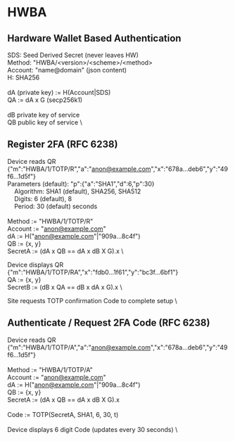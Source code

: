 # HWBA
## Hardware Wallet Based Authentication

SDS: Seed Derived Secret (never leaves HW) \
Method: "HWBA/\<version\>/\<scheme\>/\<method\> \
Account: "name@domain" (json content) \
H: SHA256 \
\
dA (private key) := H(Account|SDS) \
QA := dA x G (secp256k1) \
\
dB private key of service \
QB public key of service \

## Register 2FA (RFC 6238)
Device reads QR {"m":"HWBA/1/TOTP/R","a":"anon@example.com","x":"678a...deb6","y":"49f6...1d5f"} \
Parameters (default): "p":{"a":"SHA1","d":6,"p":30} \
&nbsp;&nbsp;&nbsp;&nbsp;Algorithm: SHA1 (default), SHA256, SHA512 \
&nbsp;&nbsp;&nbsp;&nbsp;Digits: 6 (default), 8 \
&nbsp;&nbsp;&nbsp;&nbsp;Period:	30 (default) seconds \
\
Method := "HWBA/1/TOTP/R" \
Account := "anon@example.com" \
dA := H("anon@example.com"|"909a...8c4f") \
QB := {x, y} \
SecretA := (dA x QB == dA x dB X G).x \

Device displays QR {"m":"HWBA/1/TOTP/RA","x":"fdb0...1f61","y":"bc3f...6bf1"}\
QA := {x, y} \
SecretB := (dB x QA == dB x dA x G).x \

Site requests TOTP confirmation Code to complete setup \

## Authenticate / Request 2FA Code (RFC 6238)
Device reads QR {"m":"HWBA/1/TOTP/A","a":"anon@example.com","x":"678a...deb6","y":"49f6...1d5f"} \
\
Method := "HWBA/1/TOTP/A" \
Account := "anon@example.com" \
dA := H("anon@example.com"|"909a...8c4f") \
QB := {x, y} \
SecretA := (dA x QB == dA x dB X G).x \
\
Code := TOTP(SecretA, SHA1, 6, 30, t) \
\
Device displays 6 digit Code (updates every 30 seconds) \
